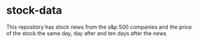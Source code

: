 # stock-data
This repository has stock news from the s&amp;p 500 companies and the price of the stock the same day, day after and ten days after the news
